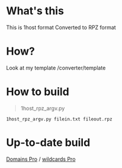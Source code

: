 # What's this
This is 1host format Converted to RPZ format
# How?
Look at my template /converter/template
# How to build
> 1host_rpz_argv.py
```
1host_rpz_argv.py filein.txt fileout.rpz
```
# Up-to-date build
[Domains Pro](https://noblt.sos-ch-dk-2.exoscale-cdn.com/1host/domains-pro.rpz) /
[wildcards Pro](https://noblt.sos-ch-dk-2.exoscale-cdn.com/1host/wildcards-pro.rpz)
